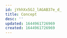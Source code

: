 ```yaml
---
id: jYhhXx5GJ_lAGAB37e_d_
title: Concept
desc: ''
updated: 1644961726969
created: 1644961726969
---
```


